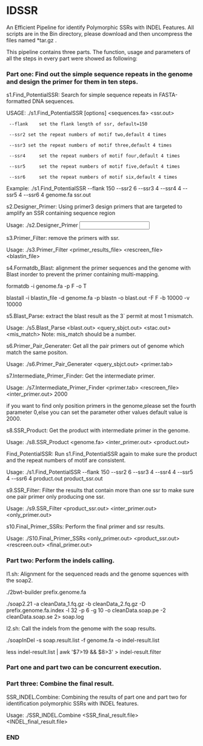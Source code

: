 # IDSSR
An Efficient Pipeline for identify Polymorphic SSRs with INDEL Features.
All scripts are in the Bin directory, please download and then uncompress the files named *tar.gz .

This pipeline contains three parts. The function, usage and parameters of all the steps in every part were showed as following: 


### Part one: Find out the simple sequence repeats in the genome and design the primer for them in ten steps. ###




s1.Find_PotentialSSR: Search for simple sequence repeats in FASTA-formatted DNA sequences.

USAGE: ./s1.Find_PotentialSSR [options] <sequences.fa> <ssr.out>

     --flank    set the flank length of ssr, default=150
     
     --ssr2	set the repeat numbers of motif two,default 4 times
     
     --ssr3	set the repeat numbers of motif three,default 4 times
     
     --ssr4     set the repeat numbers of motif four,default 4 times
     
     --ssr5     set the repeat numbers of motif five,default 4 times
     
     --ssr6     set the repeat numbers of motif six,default 4 times
     
Example:   ./s1.Find_PotentialSSR --flank 150 --ssr2 6 --ssr3 4 --ssr4 4 --ssr5 4 --ssr6 4  genome.fa ssr.out



s2.Designer_Primer: Using primer3 design primers that are targeted to amplify an SSR containing sequence region

Usage:  ./s2.Designer_Primer <input ssr.out> <out put raw_primer_file> <out put primer_results_file> 



s3.Primer_Filter: remove the primers with ssr.

Usage:  ./s3.Primer_Filter <primer_results_file> <rescreen_file> <blastin_file>



s4.Formatdb_Blast: alignment the primer sequences and the genome with Blast inorder to prevent the primer containing multi-mapping.

formatdb -i genome.fa -p F -o T

blastall -i blastin_file  -d genome.fa -p blastn -o blast.out -F F -b 10000 -v 10000

s5.Blast_Parse: extract the blast result as the 3` permit at most 1 mismatch.

Usage:  ./s5.Blast_Parse <blast.out> <query_sbjct.out> <stac.out> <mis_match>  Note: mis_match should be a number. 



s6.Primer_Pair_Generater: Get all the pair primers out of genome which match the same positon.

Usage:  ./s6.Primer_Pair_Generater <query_sbjct.out> <primer.tab>



s7.Intermediate_Primer_Finder: Get the intermediate primer.

Usage: ./s7.Intermediate_Primer_Finder <primer.tab> <rescreen_file> <inter_primer.out> 2000

if you want to find only position primers in the genome,please set the fourth parameter 0,else you can set the parameter other values default value is 2000.


s8.SSR_Product: Get the product with intermediate primer in the genome.

Usage: ./s8.SSR_Product <genome.fa> <inter_primer.out> <product.out>


Find_PotentialSSR: Run s1.Find_PotentialSSR again to make sure the product and the repeat numbers of motif are consistent.

Usage: ./s1.Find_PotentialSSR --flank 150 --ssr2 6 --ssr3 4 --ssr4 4 --ssr5 4 --ssr6 4 product.out  product_ssr.out


s9.SSR_Filter: Filter the results that contain more than one ssr to make sure one pair primer only producing one ssr.

Usage: ./s9.SSR_Filter  <product_ssr.out> <inter_primer.out> <only_primer.out>


s10.Final_Primer_SSRs: Perform the final primer and ssr results.

Usage: ./S10.Final_Primer_SSRs <only_primer.out> <product_ssr.out>  <rescreen.out> <final_primer.out>




### Part two: Perform the indels calling. ###

I1.sh: Alignment for the sequenced reads and the genome squences with the soap2.

./2bwt-builder prefix.genome.fa

./soap2.21 -a cleanData_1.fq.gz -b cleanData_2.fq.gz  -D prefix.genome.fa.index -l 32 -p 6 -g 10 -o cleanData.soap.pe -2 cleanData.soap.se 2> soap.log



I2.sh: Call the indels from the genome with the soap results.

./soapInDel -s soap.result.list  -f genome.fa -o indel-result.list

less indel-result.list  | awk '$7>19  &&  $8>3' > indel-result.filter




### Part one and part two can be concurrent execution. ###




### Part three: Combine the final result. ###




SSR_INDEL.Combine: Combining the results of part one and part two for identification polymorphic SSRs with INDEL features. 

Usage: ./SSR_INDEL.Combine <SSR_final_result.file>  <INDEL_final_result.file>    

### END ###
